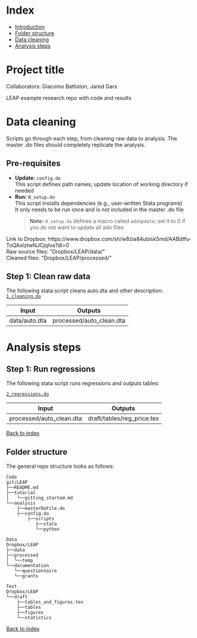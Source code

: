 # Index
- [Introduction](#media-and-motivation)
- [Folder structure](#folder-structure)
- [Data cleaning](#data-cleaning)
- [Analysis steps](#analysis-steps)


# Project title

Collaborators: Giacomo Battiston, Jared Gars

LEAP example research repo with code and results

# Data cleaning

Scripts go through each step, from cleaning raw data to analysis. The master .do files should completely replicate the analysis.

## Pre-requisites

* **Update:** `config.do` <br>
This script defines path names; update location of working directory if needed
* **Run:** `0_setup.do` <br>
This script installs dependencies (e.g., user-written Stata programs)<br>
It only needs to be run once and is *not* included in the master .do file
    > **Note:** `0_setup.do` defines a macro called `adoUpdate`; set it to 0 if you do not want to update all ado files

</details>
Link to Dropbox: https://www.dropbox.com/sh/w8zia84ubisk5md/AABdtfu-ToQAxlztwNJCjqIva?dl=0 <br>
Raw source files: "Dropbox/LEAP/data/" <br>
Cleaned files:    "Dropbox/LEAP/processed/" <br>


## Step 1: Clean raw data
The following stata script cleans auto.dta and other description:
[`1_cleaning.do`](analysis/scripts/1_cleaning.do)

| Input | Outputs |
| --- | --- |  
data/auto.dta        | processed/auto_clean.dta


# Analysis steps


## Step 1: Run regressions
The following stata script runs regressions and outputs tables:

[`2_regressions.do`](analysis/scripts/2_regressions.do)

| Input | Outputs |
| --- | --- |  
processed/auto_clean.dta        | draft/tables/reg_price.tex

[Back to index](#index)


## Folder structure

The general repo structure looks as follows:<br>

```
Code 
git/LEAP
├──README.md 
├──tutorial
│   └──gitting_started.md
└──analysis
    ├──masterDoFile.do
    ├──config.do       
        ├──scripts
           ├──stata
           └──python

Data
Dropbox/LEAP
├──data 
├──processed 
│  └──temp 
└──documentation
   └──questionnaire
   └──grants

Text
Dropbox/LEAP
└──draft
    ├──tables_and_figures.tex
    ├──tables
    ├──figures
    └──statistics
```

[Back to index](#index)




